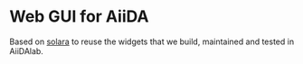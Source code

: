 # Web GUI for AiiDA

Based on [solara](https://solara.dev/docs/) to reuse the widgets that we build, maintained and tested in AiiDAlab.
